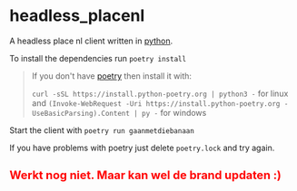 # headless_placenl
A headless place nl client written in [python](https://www.python.org/).

To install the dependencies run `poetry install` 

> If you don't have [poetry](https://python-poetry.org/docs/) then install it with:
> 
> `curl -sSL https://install.python-poetry.org | python3 -` for linux and 
> `(Invoke-WebRequest -Uri https://install.python-poetry.org -UseBasicParsing).Content | py -` for windows

Start the client with `poetry run gaanmetdiebanaan`

If you have problems with poetry just delete `poetry.lock` and try again.

<h2 style="color: red; font-size:15pt"> Werkt nog niet. Maar kan wel de brand updaten :)</h2>
